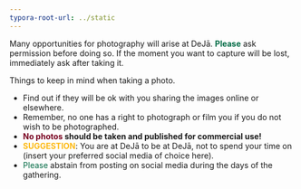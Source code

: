 ```yaml
---
typora-root-url: ../static
---
```


Many opportunities for photography will arise at DeJā. <span style="color:#006a44;">**Please**</span>  ask permission before doing so.   If the moment you want to capture will be lost,  immediately ask after taking it.

Things to keep in mind when taking a photo.

- Find out if they will be ok with you sharing the images online or elsewhere. 
- Remember, no one has a right to photograph or film you if you do not wish to be photographed.
- <span style="color:#77011e;">**No photos </span>should be taken and published for commercial use!**
- <span style="color:#fdb913;">**SUGGESTION**</span>:  You are at DeJā to be at DeJā, not to spend your time on (insert your preferred  social media of choice here). 
- <span style="color:#006a44;">Please </span> abstain from posting on social media during the days of the gathering.


